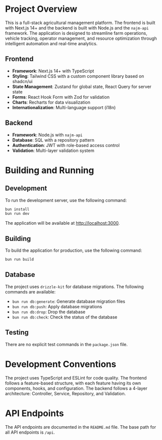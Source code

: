 # Project Overview

This is a full-stack agricultural management platform. The frontend is built with Next.js 14+ and the backend is built with Node.js and the `najm-api` framework. The application is designed to streamline farm operations, vehicle tracking, operator management, and resource optimization through intelligent automation and real-time analytics.

## Frontend

*   **Framework**: Next.js 14+ with TypeScript
*   **Styling**: Tailwind CSS with a custom component library based on shadcn/ui
*   **State Management**: Zustand for global state, React Query for server state
*   **Forms**: React Hook Form with Zod for validation
*   **Charts**: Recharts for data visualization
*   **Internationalization**: Multi-language support (i18n)

## Backend

*   **Framework**: Node.js with `najm-api`
*   **Database**: SQL with a repository pattern
*   **Authentication**: JWT with role-based access control
*   **Validation**: Multi-layer validation system

# Building and Running

## Development

To run the development server, use the following command:

```bash
bun install
bun run dev
```

The application will be available at [http://localhost:3000](http://localhost:3000).

## Building

To build the application for production, use the following command:

```bash
bun run build
```

## Database

The project uses `drizzle-kit` for database migrations. The following commands are available:

*   `bun run db:generate`: Generate database migration files
*   `bun run db:push`: Apply database migrations
*   `bun run db:drop`: Drop the database
*   `bun run db:check`: Check the status of the database

## Testing

There are no explicit test commands in the `package.json` file.

# Development Conventions

The project uses TypeScript and ESLint for code quality. The frontend follows a feature-based structure, with each feature having its own components, hooks, and configuration. The backend follows a 4-layer architecture: Controller, Service, Repository, and Validation.

# API Endpoints

The API endpoints are documented in the `README.md` file. The base path for all API endpoints is `/api`.
